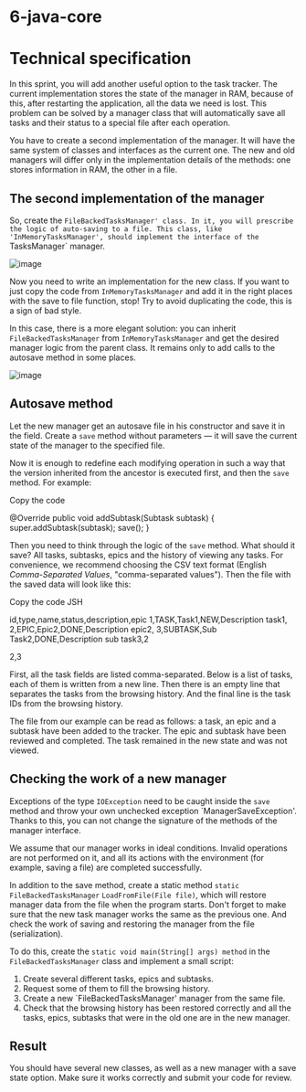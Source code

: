# 6-java-core

Technical specification
===================

In this sprint, you will add another useful option to the task tracker. The current implementation stores the state of the manager in RAM, because of this, after restarting the application, all the data we need is lost. This problem can be solved by a manager class that will automatically save all tasks and their status to a special file after each operation.

You have to create a second implementation of the manager. It will have the same system of classes and interfaces as the current one. The new and old managers will differ only in the implementation details of the methods: one stores information in RAM, the other in a file.

The second implementation of the manager
---------------------------

So, create the `FileBackedTasksManager' class. In it, you will prescribe the logic of auto-saving to a file. This class, like 'InMemoryTasksManager', should implement the interface of the `TasksManager` manager.

![image](https://pictures.s3.yandex.net:443/resources/S5_21_1644488175.png)

Now you need to write an implementation for the new class. If you want to just copy the code from `InMemoryTasksManager` and add it in the right places with the save to file function, stop! Try to avoid duplicating the code, this is a sign of bad style.

In this case, there is a more elegant solution: you can inherit `FileBackedTasksManager` from `InMemoryTasksManager` and get the desired manager logic from the parent class. It remains only to add calls to the autosave method in some places.

![image](https://pictures.s3.yandex.net:443/resources/S5_22_1644488199.png)

Autosave method
--------------------

Let the new manager get an autosave file in his constructor and save it in the field. Create a `save` method without parameters — it will save the current state of the manager to the specified file.

Now it is enough to redefine each modifying operation in such a way that the version inherited from the ancestor is executed first, and then the `save` method. For example:

Copy the code

@Override
public void addSubtask(Subtask subtask) {
super.addSubtask(subtask);
save();
}


Then you need to think through the logic of the `save` method. What should it save? All tasks, subtasks, epics and the history of viewing any tasks. For convenience, we recommend choosing the CSV text format (English _Comma-Separated Values_, "comma-separated values"). Then the file with the saved data will look like this:

Copy the code JSH

id,type,name,status,description,epic
1,TASK,Task1,NEW,Description task1,
2,EPIC,Epic2,DONE,Description epic2,
3,SUBTASK,Sub Task2,DONE,Description sub task3,2

2,3

First, all the task fields are listed comma-separated. Below is a list of tasks, each of them is written from a new line. Then there is an empty line that separates the tasks from the browsing history. And the final line is the task IDs from the browsing history.

The file from our example can be read as follows: a task, an epic and a subtask have been added to the tracker. The epic and subtask have been reviewed and completed. The task remained in the new state and was not viewed.

Checking the work of a new manager
--------------------------------

Exceptions of the type `IOException` need to be caught inside the `save` method and throw your own unchecked exception `ManagerSaveException'. Thanks to this, you can not change the signature of the methods of the manager interface.

We assume that our manager works in ideal conditions. Invalid operations are not performed on it, and all its actions with the environment (for example, saving a file) are completed successfully.

In addition to the save method, create a static method `static FileBackedTasksManager` `LoadFromFile(File file)`, which will restore manager data from the file when the program starts. Don't forget to make sure that the new task manager works the same as the previous one. And check the work of saving and restoring the manager from the file (serialization).

To do this, create the `static void main(String[] args) method` in the `FileBackedTasksManager` class and implement a small script:

1. Create several different tasks, epics and subtasks.
2. Request some of them to fill the browsing history.
3. Create a new `FileBackedTasksManager' manager from the same file.
4. Check that the browsing history has been restored correctly and all the tasks, epics, subtasks that were in the old one are in the new manager.

Result
----

You should have several new classes, as well as a new manager with a save state option. Make sure it works correctly and submit your code for review.
